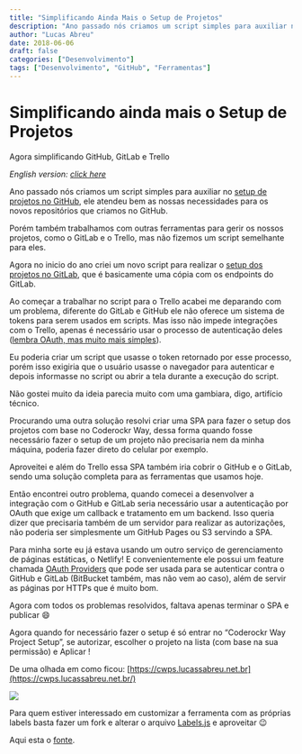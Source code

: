 ```yaml
---
title: "Simplificando Ainda Mais o Setup de Projetos"
description: "Ano passado nós criamos um script simples para auxiliar no setup de projetos no GitHub, ele atendeu bem as nossas necessidades para os novos repositórios que criamos no GitHub..."
author: "Lucas Abreu"
date: 2018-06-06
draft: false
categories: ["Desenvolvimento"]
tags: ["Desenvolvimento", "GitHub", "Ferramentas"]
---
```


# Simplificando ainda mais o Setup de Projetos

Agora simplificando GitHub, GitLab e Trello

*English version: [click here](https://blog.coderockr.com/simplifying-project-setup-even-further-da5ef60a1ec9)*

Ano passado nós criamos um script simples para auxiliar no [setup de projetos no GitHub](https://blog.coderockr.com/simplificando-o-setup-de-projetos-no-github-f29b76c83194), ele atendeu bem as nossas necessidades para os novos repositórios que criamos no GitHub.

Porém também trabalhamos com outras ferramentas para gerir os nossos projetos, como o GitLab e o Trello, mas não fizemos um script semelhante para eles.

Agora no inicio do ano criei um novo script para realizar o [setup dos projetos no GitLab](https://github.com/Coderockr/coderockr-way-github-setup#gitlab), que é basicamente uma cópia com os endpoints do GitLab.

Ao começar a trabalhar no script para o Trello acabei me deparando com um problema, diferente do GitLab e GitHub ele não oferece um sistema de tokens para serem usados em scripts. Mas isso não impede integrações com o Trello, apenas é necessário usar o processo de autenticação deles ([lembra OAuth, mas muito mais simples](https://developers.trello.com/page/authorization)).

Eu poderia criar um script que usasse o token retornado por esse processo, porém isso exigiria que o usuário usasse o navegador para autenticar e depois informasse no script ou abrir a tela durante a execução do script.

Não gostei muito da ideia parecia muito com uma gambiara, digo, artifício técnico.

Procurando uma outra solução resolvi criar uma SPA para fazer o setup dos projetos com base no Coderockr Way, dessa forma quando fosse necessário fazer o setup de um projeto não precisaria nem da minha máquina, poderia fazer direto do celular por exemplo.

Aproveitei e além do Trello essa SPA também iria cobrir o GitHub e o GitLab, sendo uma solução completa para as ferramentas que usamos hoje.

Então encontrei outro problema, quando comecei a desenvolver a integração com o GitHub e GitLab seria necessário usar a autenticação por OAuth que exige um callback e tratamento em um backend. Isso queria dizer que precisaria também de um servidor para realizar as autorizações, não poderia ser simplesmente um GitHub Pages ou S3 servindo a SPA.

Para minha sorte eu já estava usando um outro serviço de gerenciamento de páginas estáticas, o Netlify! E convenientemente ele possui um feature chamada [OAuth Providers](https://www.netlify.com/docs/authentication-providers/) que pode ser usada para se autenticar contra o GitHub e GitLab (BitBucket também, mas não vem ao caso), além de servir as páginas por HTTPs que é muito bom.

Agora com todos os problemas resolvidos, faltava apenas terminar o SPA e publicar 😄

Agora quando for necessário fazer o setup é só entrar no “Coderockr Way Project Setup”, se autorizar, escolher o projeto na lista (com base na sua permissão) e Aplicar !

De uma olhada em como ficou: [https://cwps.lucassabreu.net.br](https://cwps.lucassabreu.net.br/)

![](https://cdn-images-1.medium.com/max/2702/1*3i2vq5LRI-jMOamXQQASog.png)

Para quem estiver interessado em customizar a ferramenta com as próprias labels basta fazer um fork e alterar o arquivo [Labels.js](https://github.com/lucassabreu/coderockr-way-project-setup/blob/master/src/Labels.js) e aproveitar 😉

Aqui esta o [fonte](https://github.com/lucassabreu/coderockr-way-project-setup).
